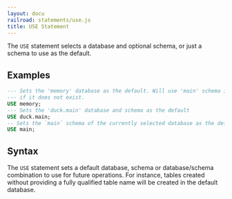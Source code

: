 ```yaml
---
layout: docu
railroad: statements/use.js
title: USE Statement
---
```


The `USE` statement selects a database and optional schema, or just a schema to use as the default.

## Examples

```sql
--- Sets the 'memory' database as the default. Will use 'main' schema implicitly or error
--- if it does not exist.
USE memory;
--- Sets the 'duck.main' database and schema as the default
USE duck.main;
-- Sets the `main` schema of the currently selected database as the default, in this case 'duck.main'
USE main;
```

## Syntax

<div id="rrdiagram1"></div>

The `USE` statement sets a default database, schema or database/schema combination to use for
future operations. For instance, tables created without providing a fully qualified
table name will be created in the default database.
